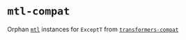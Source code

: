# `mtl-compat`
Orphan [`mtl`](http://hackage.haskell.org/package/mtl) instances for `ExceptT` from [`transformers-compat`](http://hackage.haskell.org/package/transformers-compat)
